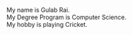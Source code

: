 My name is Gulab Rai.
<br/>
My Degree Program is Computer Science.
<br/>
My hobby is playing Cricket.
